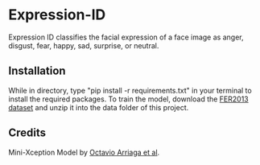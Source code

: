 # Expression-ID
Expression ID classifies the facial expression of a face image as anger, disgust, fear, happy, sad, surprise, or neutral. 

## Installation
While in directory, type "pip install -r requirements.txt" in your terminal to install the required packages. 
To train the model, download the [FER2013 dataset](https://www.kaggle.com/deadskull7/fer2013/downloads/fer2013.zip/1) and unzip it into the data folder of this project. 

## Credits
Mini-Xception Model by [Octavio Arriaga et al](https://github.com/oarriaga/face_classification). 
